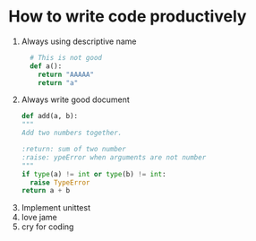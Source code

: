 # How to write code productively

1. Always using descriptive name
    ```python
      # This is not good
      def a():
        return "AAAAA"
        return "a"
    ```
1. Always write good document
    ```python
    def add(a, b):
    """
    Add two numbers together.

    :return: sum of two number
    :raise: ypeError when arguments are not number
    """
    if type(a) != int or type(b) != int:
      raise TypeError
    return a + b
    ```
1. Implement unittest
1. love jame
1. cry for coding